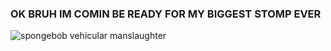 ### OK BRUH IM COMIN BE READY FOR MY BIGGEST STOMP EVER<br>
![spongebob vehicular manslaughter](https://cdn.discordapp.com/attachments/879114808396505129/1117257623557910640/spunge.gif)
